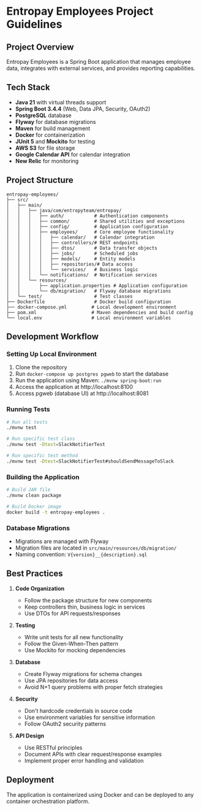 # Entropay Employees Project Guidelines

## Project Overview
Entropay Employees is a Spring Boot application that manages employee data, integrates with external services, and provides reporting capabilities.

## Tech Stack
- **Java 21** with virtual threads support
- **Spring Boot 3.4.4** (Web, Data JPA, Security, OAuth2)
- **PostgreSQL** database
- **Flyway** for database migrations
- **Maven** for build management
- **Docker** for containerization
- **JUnit 5** and **Mockito** for testing
- **AWS S3** for file storage
- **Google Calendar API** for calendar integration
- **New Relic** for monitoring

## Project Structure
```
entropay-employees/
├── src/
│   ├── main/
│   │   ├── java/com/entropyteam/entropay/
│   │   │   ├── auth/           # Authentication components
│   │   │   ├── common/         # Shared utilities and exceptions
│   │   │   ├── config/         # Application configuration
│   │   │   ├── employees/      # Core employee functionality
│   │   │   │   ├── calendar/   # Calendar integration
│   │   │   │   ├── controllers/# REST endpoints
│   │   │   │   ├── dtos/       # Data transfer objects
│   │   │   │   ├── jobs/       # Scheduled jobs
│   │   │   │   ├── models/     # Entity models
│   │   │   │   ├── repositories/# Data access
│   │   │   │   └── services/   # Business logic
│   │   │   └── notifications/  # Notification services
│   │   └── resources/
│   │       ├── application.properties # Application configuration
│   │       └── db/migration/   # Flyway database migrations
│   └── test/                   # Test classes
├── Dockerfile                  # Docker build configuration
├── docker-compose.yml         # Local development environment
├── pom.xml                    # Maven dependencies and build config
└── local.env                  # Local environment variables
```

## Development Workflow

### Setting Up Local Environment
1. Clone the repository
2. Run `docker-compose up postgres pgweb` to start the database
3. Run the application using Maven: `./mvnw spring-boot:run`
4. Access the application at http://localhost:8100
5. Access pgweb (database UI) at http://localhost:8081

### Running Tests
```bash
# Run all tests
./mvnw test

# Run specific test class
./mvnw test -Dtest=SlackNotifierTest

# Run specific test method
./mvnw test -Dtest=SlackNotifierTest#shouldSendMessageToSlack
```

### Building the Application
```bash
# Build JAR file
./mvnw clean package

# Build Docker image
docker build -t entropay-employees .
```

### Database Migrations
- Migrations are managed with Flyway
- Migration files are located in `src/main/resources/db/migration/`
- Naming convention: `V{version}__{description}.sql`

## Best Practices
1. **Code Organization**
   - Follow the package structure for new components
   - Keep controllers thin, business logic in services
   - Use DTOs for API requests/responses

2. **Testing**
   - Write unit tests for all new functionality
   - Follow the Given-When-Then pattern
   - Use Mockito for mocking dependencies

3. **Database**
   - Create Flyway migrations for schema changes
   - Use JPA repositories for data access
   - Avoid N+1 query problems with proper fetch strategies

4. **Security**
   - Don't hardcode credentials in source code
   - Use environment variables for sensitive information
   - Follow OAuth2 security patterns

5. **API Design**
   - Use RESTful principles
   - Document APIs with clear request/response examples
   - Implement proper error handling and validation

## Deployment
The application is containerized using Docker and can be deployed to any container orchestration platform.